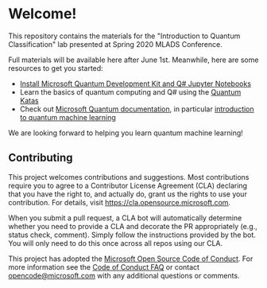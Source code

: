 # Welcome!

This repository contains the materials for the "Introduction to Quantum Classification" lab presented at Spring 2020 MLADS Conference.

Full materials will be available here after June 1st. Meanwhile, here are some resources to get you started:

* [Install Microsoft Quantum Development Kit and Q# Jupyter Notebooks](https://docs.microsoft.com/en-us/quantum/install-guide/qjupyter)
* Learn the basics of quantum computing and Q# using the [Quantum Katas](https://github.com/Microsoft/QuantumKatas/)
* Check out [Microsoft Quantum documentation](https://docs.microsoft.com/quantum), in particular [introduction to quantum machine learning](https://docs.microsoft.com/quantum/libraries/machine-learning/)

We are looking forward to helping you learn quantum machine learning!

## Contributing

This project welcomes contributions and suggestions.  Most contributions require you to agree to a
Contributor License Agreement (CLA) declaring that you have the right to, and actually do, grant us
the rights to use your contribution. For details, visit https://cla.opensource.microsoft.com.

When you submit a pull request, a CLA bot will automatically determine whether you need to provide
a CLA and decorate the PR appropriately (e.g., status check, comment). Simply follow the instructions
provided by the bot. You will only need to do this once across all repos using our CLA.

This project has adopted the [Microsoft Open Source Code of Conduct](https://opensource.microsoft.com/codeofconduct/).
For more information see the [Code of Conduct FAQ](https://opensource.microsoft.com/codeofconduct/faq/) or
contact [opencode@microsoft.com](mailto:opencode@microsoft.com) with any additional questions or comments.
